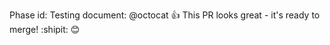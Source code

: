 Phase id:
Testing document:
@octocat :+1: This PR looks great - it's ready to merge! :shipit:
:blush:
